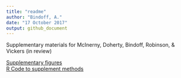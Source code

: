 ```yaml
---
title: "readme"
author: "Bindoff, A."
date: "17 October 2017"
output: github_document
---
```


Supplementary materials for McInerny, Doherty, Bindoff, Robinson, & Vickers (in review)  

[Supplementary figures](https://github.com/ABindoff/palliative_care_dementia_mooc/blob/master/palliation_supp_figures.md)  
[R Code to supplement methods](https://github.com/ABindoff/palliative_care_dementia_mooc/blob/master/palliative_care_dementia_mooc_stm.R)


